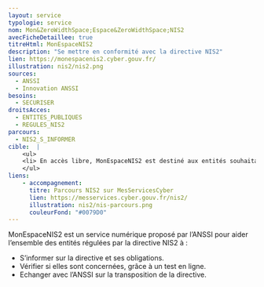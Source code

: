```yaml
---
layout: service
typologie: service
nom: Mon&ZeroWidthSpace;Espace&ZeroWidthSpace;NIS2
avecFicheDetaillee: true
titreHtml: MonEspaceNIS2
description: "Se mettre en conformité avec la directive NIS2"
lien: https://monespacenis2.cyber.gouv.fr/
illustration: nis2/nis2.png
sources:
  - ANSSI
  - Innovation ANSSI
besoins: 
  - SECURISER
droitsAcces:
  - ENTITES_PUBLIQUES
  - REGULES_NIS2
parcours:
  - NIS2_S_INFORMER
cible:  |
    <ul>
    <li> En accès libre, MonEspaceNIS2 est destiné aux entités souhaitant s’informer sur la directive NIS2.</li>
    </ul>
liens:
    - accompagnement:   
      titre: Parcours NIS2 sur MesServicesCyber
      lien: https://messervices.cyber.gouv.fr/nis2/
      illustration: nis2/nis-parcours.png
      couleurFond: "#0079D0"
---
```

MonEspaceNIS2 est un service numérique proposé par l’ANSSI pour aider l’ensemble des entités régulées par la directive NIS2 à :
<ul>
  <li> S’informer sur la directive et ses obligations. </li>
  <li> Vérifier si elles sont concernées, grâce à un test en ligne. </li>
  <li> Echanger avec l’ANSSI sur la transposition de la directive. </li>
</ul>